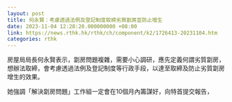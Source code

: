 ```yaml
---
layout: post
title: 何永賢：考慮透過法例及登記制度取締劣質劏房並防止增生
date: 2023-11-04 12:28:20.000000000 +08:00
link: https://news.rthk.hk/rthk/ch/component/k2/1726413-20231104.htm
categories: rthk
---
```


房屋局局長何永賢表示，劏房問題複雜，需要小心調研，應先定義何謂劣質劏房，想辦法取締，會考慮透過法例及登記制度等行政手段，以達至取締及防止劣質劏房增生的效果。

她強調「解決劏房問題」工作組一定會在10個月內籌謀好，向特首提交報告，
